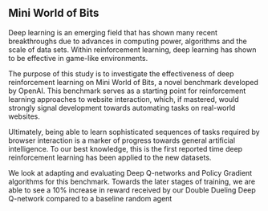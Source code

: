 ## Mini World of Bits

Deep learning is an emerging field that has shown many recent breakthroughs due to advances in computing power,
algorithms and the scale of data sets. Within reinforcement learning, deep learning has shown to be effective in game-like
environments. 

The purpose of this study is to investigate the effectiveness of deep reinforcement learning on Mini World of Bits, a novel
benchmark developed by OpenAI. This benchmark serves as a starting point for reinforcement learning approaches to website
interaction, which, if mastered, would strongly signal development towards automating tasks on real-world websites. 

Ultimately, being able to learn sophisticated sequences of tasks required by browser interaction is a marker of progress towards general artificial
intelligence. To our best knowledge, this is the first reported time deep reinforcement learning has been applied to the new datasets.

We look at adapting and evaluating Deep Q-networks and Policy Gradient algorithms for this benchmark. Towards the later stages of
training, we are able to see a 10% increase in reward received by our Double Dueling Deep Q-network compared to a baseline random
agent
